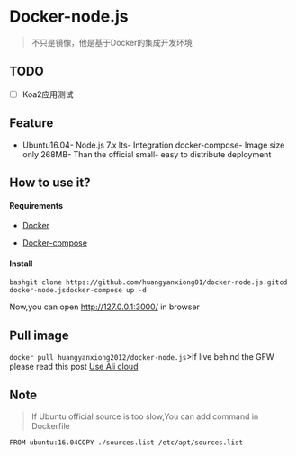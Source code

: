 # Docker-node.js

> 不只是镜像，他是基于Docker的集成开发环境

## TODO

- [ ] Koa2应用测试

## Feature

- Ubuntu16.04- Node.js 7.x lts- Integration docker-compose- Image size only 268MB- Than the official small- easy to distribute deployment

## How to use it?

#### Requirements

- [Docker](https://www.docker.com/)

- [Docker-compose](https://github.com/docker/compose/releases)

#### Install

```bashgit clone https://github.com/huangyanxiong01/docker-node.js.gitcd docker-node.jsdocker-compose up -d```

Now,you can open http://127.0.0.1:3000/ in browser

## Pull image

```docker pull huangyanxiong2012/docker-node.js```>If live behind the GFW please read this post [Use Ali cloud](http://www.myfreax.com/use-aliyun-mirror-acceleration-on-docker/)

## Note

> If Ubuntu official source is too slow,You can add command in Dockerfile

```FROM ubuntu:16.04COPY ./sources.list /etc/apt/sources.list```
